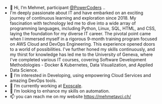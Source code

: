 - 👋 Hi, I’m Mehmet, participant [@PowerCoders](https://powercoders.org/) ..
- I'm deeply passionate about IT and have embarked on an exciting journey of continuous learning and exploration since 2018.
My fascination with technology led me to dive into a wide array of programming languages, including Python, Linux, SQL, HTML, and CSS, laying the foundation for my diverse IT career. The pivotal point came when I immersed myself in a rigorous 9-month training program focused on AWS Cloud and DevOps Engineering. This experience opened doors to a world of possibilities. I've further honed my skills continuously, and my thirst for knowledge has led me to the University of Geneva, where I've completed various IT courses, covering Software Development Methodologies - Docker & Kubernetes, Data Visualization, and Applied Data Science.
- 👀 I’m interested in Developing, using empowering Cloud Services and amazing DevOps tools.
- 🌱 I’m currently working at [Exoscale](https://www.exoscale.com/).
- 💞️ I’m looking to enhance my skills on automation.
- 📫 you can reach me on my website https://mehmetavci.ch/

<!---
mehmetpower/mehmetpower is a ✨ special ✨ repository because its `README.md` (this file) appears on your GitHub profile.
You can click the Preview link to take a look at your changes.
--->
